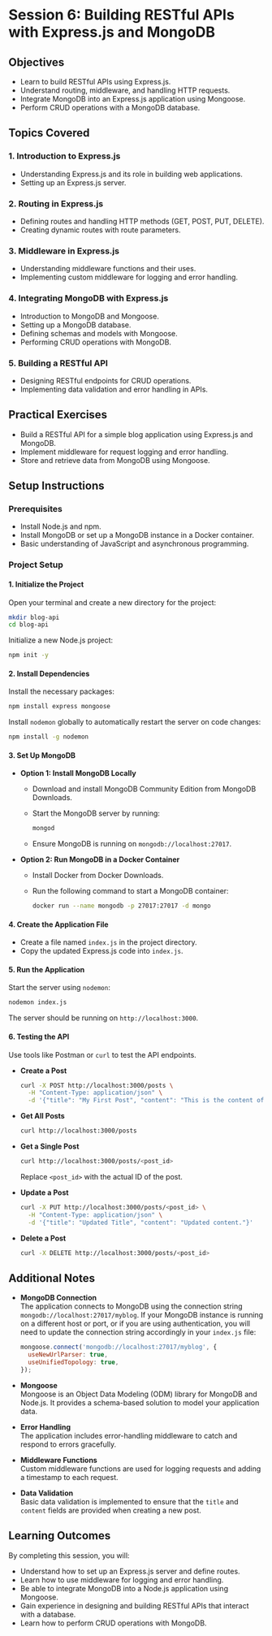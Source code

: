 # Session 6: Building RESTful APIs with Express.js and MongoDB

## Objectives
- Learn to build RESTful APIs using Express.js.
- Understand routing, middleware, and handling HTTP requests.
- Integrate MongoDB into an Express.js application using Mongoose.
- Perform CRUD operations with a MongoDB database.

## Topics Covered

### 1. Introduction to Express.js
- Understanding Express.js and its role in building web applications.
- Setting up an Express.js server.

### 2. Routing in Express.js
- Defining routes and handling HTTP methods (GET, POST, PUT, DELETE).
- Creating dynamic routes with route parameters.

### 3. Middleware in Express.js
- Understanding middleware functions and their uses.
- Implementing custom middleware for logging and error handling.

### 4. Integrating MongoDB with Express.js
- Introduction to MongoDB and Mongoose.
- Setting up a MongoDB database.
- Defining schemas and models with Mongoose.
- Performing CRUD operations with MongoDB.

### 5. Building a RESTful API
- Designing RESTful endpoints for CRUD operations.
- Implementing data validation and error handling in APIs.

## Practical Exercises
- Build a RESTful API for a simple blog application using Express.js and MongoDB.
- Implement middleware for request logging and error handling.
- Store and retrieve data from MongoDB using Mongoose.

## Setup Instructions

### Prerequisites
- Install Node.js and npm.
- Install MongoDB or set up a MongoDB instance in a Docker container.
- Basic understanding of JavaScript and asynchronous programming.

### Project Setup

#### 1. Initialize the Project
Open your terminal and create a new directory for the project:

```bash
mkdir blog-api
cd blog-api
```

Initialize a new Node.js project:

```bash
npm init -y
```

#### 2. Install Dependencies
Install the necessary packages:

```bash
npm install express mongoose
```

Install `nodemon` globally to automatically restart the server on code changes:

```bash
npm install -g nodemon
```

#### 3. Set Up MongoDB
- **Option 1: Install MongoDB Locally**
  - Download and install MongoDB Community Edition from MongoDB Downloads.
  - Start the MongoDB server by running:

    ```bash
    mongod
    ```

  - Ensure MongoDB is running on `mongodb://localhost:27017`.

- **Option 2: Run MongoDB in a Docker Container**
  - Install Docker from Docker Downloads.
  - Run the following command to start a MongoDB container:

    ```bash
    docker run --name mongodb -p 27017:27017 -d mongo
    ```

#### 4. Create the Application File
- Create a file named `index.js` in the project directory.
- Copy the updated Express.js code into `index.js`.

#### 5. Run the Application
Start the server using `nodemon`:

```bash
nodemon index.js
```

The server should be running on `http://localhost:3000`.

#### 6. Testing the API
Use tools like Postman or `curl` to test the API endpoints.

- **Create a Post**

  ```bash
  curl -X POST http://localhost:3000/posts \
    -H "Content-Type: application/json" \
    -d '{"title": "My First Post", "content": "This is the content of my first post."}'
  ```

- **Get All Posts**

  ```bash
  curl http://localhost:3000/posts
  ```

- **Get a Single Post**

  ```bash
  curl http://localhost:3000/posts/<post_id>
  ```

  Replace `<post_id>` with the actual ID of the post.

- **Update a Post**

  ```bash
  curl -X PUT http://localhost:3000/posts/<post_id> \
    -H "Content-Type: application/json" \
    -d '{"title": "Updated Title", "content": "Updated content."}'
  ```

- **Delete a Post**

  ```bash
  curl -X DELETE http://localhost:3000/posts/<post_id>
  ```

## Additional Notes

- **MongoDB Connection**  
  The application connects to MongoDB using the connection string `mongodb://localhost:27017/myblog`. If your MongoDB instance is running on a different host or port, or if you are using authentication, you will need to update the connection string accordingly in your `index.js` file:

  ```javascript
  mongoose.connect('mongodb://localhost:27017/myblog', {
    useNewUrlParser: true,
    useUnifiedTopology: true,
  });
  ```

- **Mongoose**  
  Mongoose is an Object Data Modeling (ODM) library for MongoDB and Node.js. It provides a schema-based solution to model your application data.

- **Error Handling**  
  The application includes error-handling middleware to catch and respond to errors gracefully.

- **Middleware Functions**  
  Custom middleware functions are used for logging requests and adding a timestamp to each request.

- **Data Validation**  
  Basic data validation is implemented to ensure that the `title` and `content` fields are provided when creating a new post.

## Learning Outcomes
By completing this session, you will:
- Understand how to set up an Express.js server and define routes.
- Learn how to use middleware for logging and error handling.
- Be able to integrate MongoDB into a Node.js application using Mongoose.
- Gain experience in designing and building RESTful APIs that interact with a database.
- Learn how to perform CRUD operations with MongoDB.